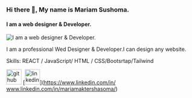 ### Hi there 👋, My name is Mariam Sushoma.
#### I am a web designer & Developer.
![I am a web designer & Developer.](https://media.licdn.com/dms/image/v2/D4E16AQF7zPVYyQNS0w/profile-displaybackgroundimage-shrink_350_1400/profile-displaybackgroundimage-shrink_350_1400/0/1727642336893?e=1733356800&v=beta&t=MqpvtX_fp8FtddbFQ114sQ0VfSLDZ4vvdf3TMMGBUXA)

I am a professional Wed Designer & Developer.I can design any website.

Skills:  REACT / JavaScript/ HTML / CSS/Bootsrtap/Tailwind



[<img src='https://cdn.jsdelivr.net/npm/simple-icons@3.0.1/icons/github.svg' alt='github' height='40'>](https://github.com/MariamShasoma)  [<img src='https://cdn.jsdelivr.net/npm/simple-icons@3.0.1/icons/linkedin.svg' alt='linkedin' height='40'>](https://www.linkedin.com/in/ www.linkedin.com/in/mariamaktershasoma/)  

